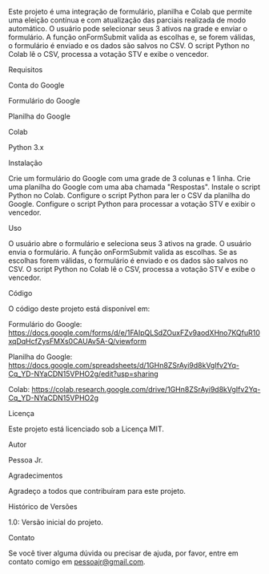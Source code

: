 Este projeto é uma integração de formulário, planilha e Colab que permite uma eleição contínua e com atualização das parciais realizada de modo automático. O usuário pode selecionar seus 3 ativos na grade e enviar o formulário. A função onFormSubmit valida as escolhas e, se forem válidas, o formulário é enviado e os dados são salvos no CSV. O script Python no Colab lê o CSV, processa a votação STV e exibe o vencedor.


Requisitos



Conta do Google

Formulário do Google

Planilha do Google

Colab

Python 3.x


Instalação


Crie um formulário do Google com uma grade de 3 colunas e 1 linha.
Crie uma planilha do Google com uma aba chamada "Respostas".
Instale o script Python no Colab.
Configure o script Python para ler o CSV da planilha do Google.
Configure o script Python para processar a votação STV e exibir o vencedor.

Uso


O usuário abre o formulário e seleciona seus 3 ativos na grade.
O usuário envia o formulário.
A função onFormSubmit valida as escolhas.
Se as escolhas forem válidas, o formulário é enviado e os dados são salvos no CSV.
O script Python no Colab lê o CSV, processa a votação STV e exibe o vencedor.

Código


O código deste projeto está disponível em:



Formulário do Google: https://docs.google.com/forms/d/e/1FAIpQLSdZOuxFZv9aodXHno7KQfuR10xqDqHcfZysFMXs0CAUAv5A-Q/viewform

Planilha do Google: https://docs.google.com/spreadsheets/d/1GHn8ZSrAyi9d8kVgIfv2Yq-Cq_YD-NYaCDN15VPHO2g/edit?usp=sharing

Colab: https://colab.research.google.com/drive/1GHn8ZSrAyi9d8kVgIfv2Yq-Cq_YD-NYaCDN15VPHO2g


Licença


Este projeto está licenciado sob a Licença MIT.


Autor


Pessoa Jr.


Agradecimentos


Agradeço a todos que contribuíram para este projeto.


Histórico de Versões



1.0: Versão inicial do projeto.


Contato


Se você tiver alguma dúvida ou precisar de ajuda, por favor, entre em contato comigo em pessoajr@gmail.com.
